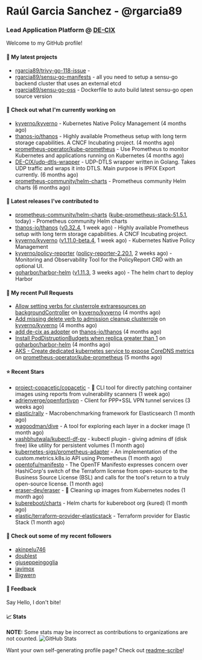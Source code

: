 # Raúl Garcia Sanchez - @rgarcia89
### Lead Application Platform @ [DE-CIX](https://de-cix.net/)

Welcome to my GitHub profile!

#### 🌱 My latest projects

- [rgarcia89/trivy-go-118-issue](https://github.com/rgarcia89/trivy-go-118-issue) - 
- [rgarcia89/sensu-go-manifests](https://github.com/rgarcia89/sensu-go-manifests) - all you need to setup a sensu-go backend cluster that uses an external etcd
- [rgarcia89/sensu-go-oss](https://github.com/rgarcia89/sensu-go-oss) - Dockerfile to auto build latest sensu-go open source version

#### 👷 Check out what I'm currently working on

- [kyverno/kyverno](https://github.com/kyverno/kyverno) - Kubernetes Native Policy Management (4 months ago)
- [thanos-io/thanos](https://github.com/thanos-io/thanos) - Highly available Prometheus setup with long term storage capabilities. A CNCF Incubating project. (4 months ago)
- [prometheus-operator/kube-prometheus](https://github.com/prometheus-operator/kube-prometheus) - Use Prometheus to monitor Kubernetes and applications running on Kubernetes (4 months ago)
- [DE-CIX/udp-dtls-wrapper](https://github.com/DE-CIX/udp-dtls-wrapper) - UDP-DTLS wrapper written in Golang. Takes UDP traffic and wraps it into DTLS. Main purpose is IPFIX Export currently. (6 months ago)
- [prometheus-community/helm-charts](https://github.com/prometheus-community/helm-charts) - Prometheus community Helm charts (6 months ago)

#### 🔭 Latest releases I've contributed to

- [prometheus-community/helm-charts](https://github.com/prometheus-community/helm-charts) ([kube-prometheus-stack-51.5.1](https://github.com/prometheus-community/helm-charts/releases/tag/kube-prometheus-stack-51.5.1), today) - Prometheus community Helm charts
- [thanos-io/thanos](https://github.com/thanos-io/thanos) ([v0.32.4](https://github.com/thanos-io/thanos/releases/tag/v0.32.4), 1 week ago) - Highly available Prometheus setup with long term storage capabilities. A CNCF Incubating project.
- [kyverno/kyverno](https://github.com/kyverno/kyverno) ([v1.11.0-beta.4](https://github.com/kyverno/kyverno/releases/tag/v1.11.0-beta.4), 1 week ago) - Kubernetes Native Policy Management
- [kyverno/policy-reporter](https://github.com/kyverno/policy-reporter) ([policy-reporter-2.20.1](https://github.com/kyverno/policy-reporter/releases/tag/policy-reporter-2.20.1), 2 weeks ago) - Monitoring and Observability Tool for the PolicyReport CRD with an optional UI.
- [goharbor/harbor-helm](https://github.com/goharbor/harbor-helm) ([v1.11.3](https://github.com/goharbor/harbor-helm/releases/tag/v1.11.3), 3 weeks ago) - The helm chart to deploy Harbor

#### 🔨 My recent Pull Requests

- [Allow setting verbs for clusterrole extraresources on backgroundController](https://github.com/kyverno/kyverno/pull/7380) on [kyverno/kyverno](https://github.com/kyverno/kyverno) (4 months ago)
- [Add missing delete verb to admission cleanup clusterrole](https://github.com/kyverno/kyverno/pull/7375) on [kyverno/kyverno](https://github.com/kyverno/kyverno) (4 months ago)
- [add de-cix as adopter](https://github.com/thanos-io/thanos/pull/6386) on [thanos-io/thanos](https://github.com/thanos-io/thanos) (4 months ago)
- [Install PodDistruptionBudgets when replica greater than 1](https://github.com/goharbor/harbor-helm/pull/1509) on [goharbor/harbor-helm](https://github.com/goharbor/harbor-helm) (4 months ago)
- [AKS - Create dedicated kubernetes service to expose CoreDNS metrics](https://github.com/prometheus-operator/kube-prometheus/pull/2107) on [prometheus-operator/kube-prometheus](https://github.com/prometheus-operator/kube-prometheus) (5 months ago)

#### ⭐ Recent Stars

- [project-copacetic/copacetic](https://github.com/project-copacetic/copacetic) - 🧵 CLI tool for directly patching container images using reports from vulnerability scanners (1 week ago)
- [adrienverge/openfortivpn](https://github.com/adrienverge/openfortivpn) - Client for PPP&#43;SSL VPN tunnel services (3 weeks ago)
- [elastic/rally](https://github.com/elastic/rally) - Macrobenchmarking framework for Elasticsearch (1 month ago)
- [wagoodman/dive](https://github.com/wagoodman/dive) - A tool for exploring each layer in a docker image (1 month ago)
- [yashbhutwala/kubectl-df-pv](https://github.com/yashbhutwala/kubectl-df-pv) - kubectl plugin - giving admins df (disk free) like utility for persistent volumes (1 month ago)
- [kubernetes-sigs/prometheus-adapter](https://github.com/kubernetes-sigs/prometheus-adapter) - An implementation of the custom.metrics.k8s.io API using Prometheus (1 month ago)
- [opentofu/manifesto](https://github.com/opentofu/manifesto) - The OpenTF Manifesto expresses concern over HashiCorp&#39;s switch of the Terraform license from open-source to the Business Source License (BSL) and calls for the tool&#39;s return to a truly open-source license. (1 month ago)
- [eraser-dev/eraser](https://github.com/eraser-dev/eraser) - 🧹 Cleaning up images from Kubernetes nodes (1 month ago)
- [kubereboot/charts](https://github.com/kubereboot/charts) - Helm charts for kubereboot org (kured) (1 month ago)
- [elastic/terraform-provider-elasticstack](https://github.com/elastic/terraform-provider-elasticstack) - Terraform provider for Elastic Stack (1 month ago)

#### 👯 Check out some of my recent followers

- [akinpelu746](https://github.com/akinpelu746)
- [doublest](https://github.com/doublest)
- [giuseppeingoglia](https://github.com/giuseppeingoglia)
- [javimox](https://github.com/javimox)
- [Bigwern](https://github.com/Bigwern)

#### 💬 Feedback

Say Hello, I don't bite!

#### 📈 Stats

**NOTE:** Some stats may be incorrect as contributions to organizations are not counted.
![GitHub Stats](https://github-readme-stats.vercel.app/api?username=rgarcia89&count_private=false&theme=tokyonight&show_icons=true)

Want your own self-generating profile page? Check out [readme-scribe](https://github.com/muesli/readme-scribe)!
